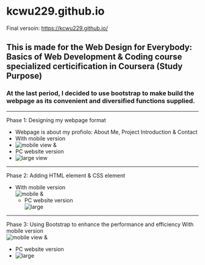 # kcwu229.github.io
Final versoin: https://kcwu229.github.io/
## This is made for the Web Design for Everybody: Basics of Web Development & Coding course specialized certicification in Coursera (Study Purpose)
### At the last period, I decided to use bootstrap to make build the webpage as its convenient and diversified functions supplied.

--------------------------------------------------------------------------------------------

Phase 1: Designing my webpage format
  - Webpage is about my profiolo: About Me, Project Introduction & Contact
  - With mobile version  <br>
  -  ![mobile view](https://user-images.githubusercontent.com/79691025/147740530-8a59b2e7-dbb5-4b89-b670-32ad9dfafa97.jpg)
   &
   - PC website version  <br>
   - ![large view](https://user-images.githubusercontent.com/79691025/147740562-fee1d67c-af8e-43f0-9664-6b0f6f09fd60.jpg)

--------------------------------------------------------------------------------------------------
Phase 2: Adding HTML element & CSS element
- With mobile version  <br>
  ![mobile](https://user-images.githubusercontent.com/79691025/147740673-c22af18d-12d9-4db5-afaf-6fcca2e42d9e.PNG)
  &
  - PC website version <br>
  ![large](https://user-images.githubusercontent.com/79691025/147740676-394381c6-bc8a-46d9-993c-a4817d3caacd.PNG)

---------------------------------------------------------------------------------------------------
Phase 3: Using Bootstrap to enhance the performance and efficiency
With mobile version  <br>
![mobile view](https://user-images.githubusercontent.com/79691025/147740981-265007da-0dc0-4824-bea8-e32c49045440.jpg)
&
  - PC website version <br>
  - ![large](https://user-images.githubusercontent.com/79691025/147740998-de197c46-3d4a-4837-9655-f1fc1901fb95.PNG)
